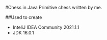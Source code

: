#Chess in Java
Primitive chess written by me.

##Used to create
- InteliJ IDEA Community 2021.1.1
- JDK 16.0.1